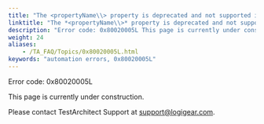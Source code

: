 ```yaml
--- 
title: "The <propertyName\\> property is deprecated and not supported in <platformName\\>. Please ensure that your UI controls are not identified by the <propertyName\\> property, and then try again."
linktitle: "The *<propertyName\\>* property is deprecated and not supported in *<platformName\\>*. Please ensure that your UI controls are not identified by the *<propertyName\\>* property, and then try again."
description: "Error code: 0x80020005L This page is currently under construction. Please contact TestArchitect Support at support@logigear.com ."
weight: 24
aliases: 
    - /TA_FAQ/Topics/0x80020005L.html
keywords: "automation errors, 0x80020005L"
---
```


Error code: 0x80020005L

This page is currently under construction.

Please contact TestArchitect Support at [support@logigear.com](mailto:support@logigear.com).





